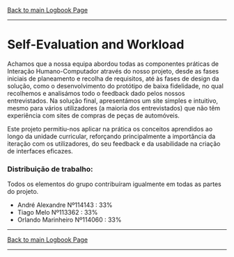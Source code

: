 [Back to main Logbook Page](../hci_logbook.md)

---

# Self-Evaluation and Workload

Achamos que a nossa equipa abordou todas as componentes práticas de Interação Humano-Computador através do nosso projeto, desde as fases iniciais de planeamento e recolha de requisitos, até às fases de design da solução, como o desenvolvimento do protótipo de baixa fidelidade, no qual recolhemos e analisámos todo o feedback dado pelos nossos entrevistados. Na solução final, apresentámos um site simples e intuitivo, mesmo para vários utilizadores (a maioria dos entrevistados) que não têm experiência com sites de compras de peças de automóveis.

Este projeto permitiu-nos aplicar na prática os conceitos aprendidos ao longo da unidade curricular, reforçando principalmente a importância da iteração com os utilizadores, do seu feedback e da usabilidade na criação de interfaces eficazes.

### Distribuição de trabalho:

Todos os elementos do grupo contribuíram igualmente em todas as partes do projeto.

- André Alexandre Nº114143 : 33%
- Tiago Melo Nº113362 : 33%
- Orlando Marinheiro Nº114060 : 33%

---
[Back to main Logbook Page](../hci_logbook.md)

---